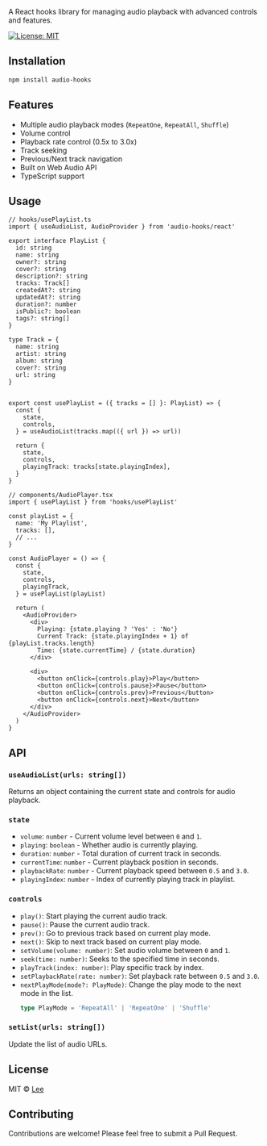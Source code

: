 
A React hooks library for managing audio playback with advanced controls and features.

[![License: MIT](https://img.shields.io/badge/License-MIT-yellow.svg)](https://raw.githubusercontent.com/hey-lee/audio-hooks/refs/heads/main/LICENSE)

## Installation

```bash
npm install audio-hooks
```

## Features

- Multiple audio playback modes (`RepeatOne`, `RepeatAll`, `Shuffle`)
- Volume control
- Playback rate control (0.5x to 3.0x)
- Track seeking
- Previous/Next track navigation
- Built on Web Audio API
- TypeScript support

## Usage

```tsx
// hooks/usePlayList.ts
import { useAudioList, AudioProvider } from 'audio-hooks/react'

export interface PlayList {
  id: string
  name: string
  owner?: string
  cover?: string
  description?: string
  tracks: Track[]
  createdAt?: string
  updatedAt?: string
  duration?: number
  isPublic?: boolean
  tags?: string[]
}

type Track = {
  name: string
  artist: string
  album: string
  cover?: string
  url: string
}


export const usePlayList = ({ tracks = [] }: PlayList) => {
  const {
    state,
    controls,
  } = useAudioList(tracks.map(({ url }) => url))

  return {
    state,
    controls,
    playingTrack: tracks[state.playingIndex],
  }
}

// components/AudioPlayer.tsx
import { usePlayList } from 'hooks/usePlayList'

const playList = {
  name: 'My Playlist',
  tracks: [],
  // ...
}

const AudioPlayer = () => {
  const {
    state,
    controls,
    playingTrack,
  } = usePlayList(playList)

  return (
    <AudioProvider>
      <div>
        Playing: {state.playing ? 'Yes' : 'No'}
        Current Track: {state.playingIndex + 1} of {playList.tracks.length}
        Time: {state.currentTime} / {state.duration}
      </div>
      
      <div>
        <button onClick={controls.play}>Play</button>
        <button onClick={controls.pause}>Pause</button>
        <button onClick={controls.prev}>Previous</button>
        <button onClick={controls.next}>Next</button>
      </div>
    </AudioProvider>
  )
}
```

## API

### `useAudioList(urls: string[])`

Returns an object containing the current state and controls for audio playback.

### `state`

- `volume`: `number` - Current volume level between `0` and `1`.
- `playing`: `boolean` - Whether audio is currently playing.
- `duration`: `number` - Total duration of current track in seconds.
- `currentTime`: `number` - Current playback position in seconds.
- `playbackRate`: `number` - Current playback speed between `0.5` and `3.0`.
- `playingIndex`: `number` - Index of currently playing track in playlist.

### `controls`

- `play()`: Start playing the current audio track.
- `pause()`: Pause the current audio track.
- `prev()`: Go to previous track based on current play mode.
- `next()`: Skip to next track based on current play mode.
- `setVolume(volume: number)`: Set audio volume between `0` and `1`.
- `seek(time: number)`: Seeks to the specified time in seconds.
- `playTrack(index: number)`: Play specific track by index.
- `setPlaybackRate(rate: number)`: Set playback rate between `0.5` and `3.0`.
- `nextPlayMode(mode?: PlayMode)`: Change the play mode to the next mode in the list.
  ```ts
  type PlayMode = 'RepeatAll' | 'RepeatOne' | 'Shuffle'
  ```

### `setList(urls: string[])`

Update the list of audio URLs.

## License

MIT © [Lee](https://github.com/hey-lee)

## Contributing

Contributions are welcome! Please feel free to submit a Pull Request.
